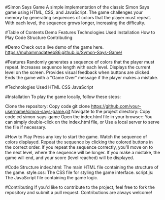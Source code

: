 #Simon Says Game
A simple implementation of the classic Simon Says game using HTML, CSS, and JavaScript. The game challenges your memory by generating sequences of colors that the player must repeat. With each level, the sequence grows longer, increasing the difficulty.

#Table of Contents
Demo
Features
Technologies Used
Installation
How to Play
Code Structure
Contributing

#Demo
Check out a live demo of the game here.
https://muhammadateeb86.github.io/Symon-Says-Game/

#Features
Randomly generates a sequence of colors that the player must repeat.
Increases sequence length with each level.
Displays the current level on the screen.
Provides visual feedback when buttons are clicked.
Ends the game with a "Game Over" message if the player makes a mistake.

#Technologies Used
HTML
CSS
JavaScript

#Installation
To play the game locally, follow these steps:

Clone the repository:
Copy code
git clone https://github.com/your-username/simon-says-game.git
Navigate to the project directory:
Copy code
cd simon-says-game
Open the index.html file in your browser:
You can simply double-click on the index.html file, or
Use a local server to serve the file if necessary.

#How to Play
Press any key to start the game.
Watch the sequence of colors displayed.
Repeat the sequence by clicking the colored buttons in the correct order.
If you repeat the sequence correctly, you'll move on to the next level, where the sequence will be longer.
If you make a mistake, the game will end, and your score (level reached) will be displayed.

#Code Structure
index.html: The main HTML file containing the structure of the game.
style.css: The CSS file for styling the game interface.
script.js: The JavaScript file containing the game logic.

#Contributing
If you'd like to contribute to the project, feel free to fork the repository and submit a pull request. Contributions are always welcome!
